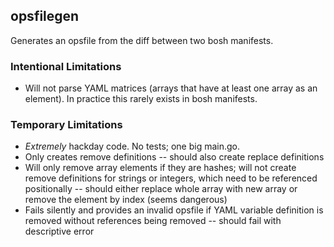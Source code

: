 ## opsfilegen
Generates an opsfile from the diff between two bosh manifests.

### Intentional Limitations
* Will not parse YAML matrices (arrays that have at least one array as an element). In practice this rarely exists in bosh manifests.

### Temporary Limitations
* *Extremely* hackday code. No tests; one big main.go.
* Only creates remove definitions -- should also create replace definitions
* Will only remove array elements if they are hashes; will not create remove definitions for strings or integers, which need to be referenced positionally -- should either replace whole array with new array or remove the element by index (seems dangerous)
* Fails silently and provides an invalid opsfile if YAML variable definition is removed without references being removed -- should fail with descriptive error
